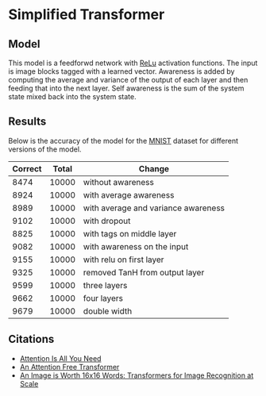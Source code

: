 # Simplified Transformer
## Model
This model is a feedforwd network with [ReLu](https://en.wikipedia.org/wiki/Rectifier_(neural_networks)) activation functions. The input is image blocks tagged with a learned vector. Awareness is added by computing the average and variance of the output of each layer and then feeding that into the next layer. Self awareness is the sum of the system state mixed back into the system state.

## Results
Below is the accuracy of the model for the [MNIST](https://en.wikipedia.org/wiki/MNIST_database) dataset for different versions of the model.

| Correct | Total | Change                              |
| ------- | ----- | ----------------------------------- |
| 8474    | 10000 | without awareness                   |
| 8924    | 10000 | with average awareness              |
| 8989    | 10000 | with average and variance awareness |
| 9102    | 10000 | with dropout                        |
| 8825    | 10000 | with tags on middle layer           |
| 9082    | 10000 | with awareness on the input         |
| 9155    | 10000 | with relu on first layer            |
| 9325    | 10000 | removed TanH from output layer      |
| 9599    | 10000 | three layers                        |
| 9662    | 10000 | four layers                         |
| 9679    | 10000 | double width                        |

## Citations
* [Attention Is All You Need](https://arxiv.org/abs/1706.03762)
* [An Attention Free Transformer](https://arxiv.org/abs/2105.14103)
* [An Image is Worth 16x16 Words: Transformers for Image Recognition at Scale](https://arxiv.org/abs/2010.11929)